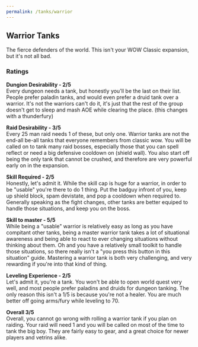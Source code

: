 ```yaml
---
permalink: /tanks/warrior
---
```


## Warrior Tanks
The fierce defenders of the world.  This isn't your WOW Classic expansion, but it's not all bad.

### Ratings
__Dungion Desirability - 2/5__<br>
Every dungeon needs a tank, but honestly you'll be the last on their list.  People prefer paladin tanks, and would even prefer a druid tank over a warrior.  It's not the warriors can't do it, it's just that the rest of the group doesn't get to sleep and mash AOE while clearing the place. (this changes with a thunderfury)

__Raid Desirability - 3/5__<br>
Every 25 man raid needs 1 of these, but only one.  Warrior tanks are not the end-all be-all tanks that everyone remembers from classic wow.  You will be called on to tank many raid bosses, especially those that you can spell reflect or need a big defensive cooldown on (shield wall).  You also start off being the only tank that cannot be crushed, and therefore are very powerful early on in the expansion.

__Skill Required - 2/5__<br>
Honestly, let's admit it.  While the skill cap is huge for a warrior, in order to be "usable" you're there to do 1 thing.  Put the badguy infront of you, keep up shield block, spam devistate, and pop a cooldown when required to.  Generally speaking as the fight changes, other tanks are better equiped to handle those situations, and keep you on the boss.

__Skill to master - 5/5__<br>
While being a "usable" warrior is relatively easy as long as you have compitant other tanks, being a master warrior tank takes a lot of situational awareness and being able to react to ever changing situations without thinking about them.  Oh and you have a relatively small toolkit to handle those situations, so there really isn't a "you press this button in this situation" guide.  Mastering a warrior tank is both very challenging, and very rewarding if you're into that kind of thing.

__Leveling Experience - 2/5__<br>
Let's admit it, you're a tank.  You won't be able to open world quest very well, and most people prefer paladins and druids for dungeon tanking.  The only reason this isn't a 1/5 is because you're not a healer.  You are much better off going arms/fury while leveling to 70.

__Overall 3/5__<br>
Overall, you cannot go wrong with rolling a warrior tank if you plan on raiding.  Your raid will need 1 and you will be called on most of the time to tank the big boy.  They are fairly easy to gear, and a great choice for newer players and vetrins alike.